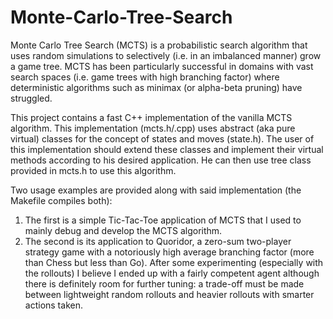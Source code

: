 # Monte-Carlo-Tree-Search
Monte Carlo Tree Search (MCTS) is a probabilistic search algorithm that uses random simulations to selectively (i.e. in an imbalanced manner) grow a game tree. MCTS has been particularly successful in domains with vast search spaces (i.e. game trees with high branching factor) where deterministic algorithms such as minimax (or alpha-beta pruning) have struggled.

This project contains a fast C++ implementation of the vanilla MCTS algorithm. This implementation (mcts.h/.cpp) uses abstract (aka pure virtual) classes for the concept of states and moves (state.h). The user of this implementation should extend these classes and implement their virtual methods according to his desired application. He can then use tree class provided in mcts.h to use this algorithm.

Two usage examples are provided along with said implementation (the Makefile compiles both):

1. The first is a simple Tic-Tac-Toe application of MCTS that I used to mainly debug and develop the MCTS algorithm.
2. The second is its application to Quoridor, a zero-sum two-player strategy game with a notoriously high average branching factor (more than Chess but less than Go). After some experimenting (especially with the rollouts) I believe I ended up with a fairly competent agent although there is definitely room for further tuning: a trade-off must be made between lightweight random rollouts and heavier rollouts with smarter actions taken.
